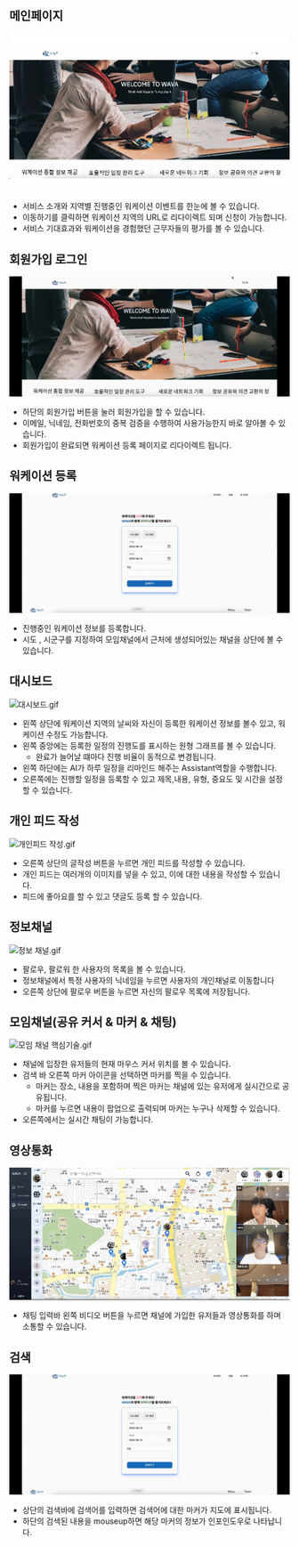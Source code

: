## 메인페이지
    
![제목 없음 (1).gif](./gifs/main.gif)

- 서비스 소개와 지역별 진행중인 워케이션 이벤트를 한눈에 볼 수 있습니다.
- 이동하기를 클릭하면 워케이션 지역의 URL로 리다이렉트 되며 신청이 가능합니다.
- 서비스 기대효과와 워케이션을 경험했던 근무자들의 평가를 볼 수 있습니다.

## 회원가입 로그인
  
![로그인.gif](./gifs/user.gif)

- 하단의 회원가입 버튼을 눌러 회원가입을 할 수 있습니다.
- 이메일, 닉네임, 전화번호의 중복 검증을 수행하여 사용가능한지 바로 알아볼 수 있습니다.
- 회원가입이 완료되면 워케이션 등록 페이지로 리다이렉트 됩니다.

## 워케이션 등록

![워케이션 등록.gif](./gifs/worcation_regist.gif)

- 진행중인 워케이션 정보를 등록합니다.
- 시도 , 시군구를 지정하여 모임채널에서 근처에 생성되어있는 채널을 상단에 볼 수 있습니다.

## 대시보드

![대시보드.gif](./gifs/dashboard.gif)

- 왼쪽 상단에 워케이션 지역의 날씨와 자신이 등록한 워케이션 정보를 볼수 있고, 워케이션 수정도 가능합니다.
- 왼쪽 중앙에는 등록한 일정의 진행도를 표시하는 원형 그래프를 볼 수 있습니다.
    - 완료가 늘어날 떄마다 진행 비율이 동적으로 변경됩니다.
- 왼쪽 하단에는 AI가 하루 일정을 리마인드 해주는 Assistant역할을 수행합니다.
- 오른쪽에는 진행할 일정을 등록할 수 있고 제목,내용, 유형, 중요도 및 시간을 설정할 수 있습니다.

## 개인 피드 작성

![개인피드 작성.gif](./gifs/feed.gif)

- 오른쪽 상단의 글작성 버튼을 누르면 개인 피드를 작성할 수 있습니다.
- 개인 피드는 여러개의 이미지를 넣을 수 있고, 이에 대한 내용을 작성할 수 있습니다.
- 피드에 좋아요를 할 수 있고 댓글도 등록 할 수 있습니다.

## 정보채널
    
![정보 채널.gif](./gifs/information.gif)

- 팔로우, 팔로워 한 사용자의 목록을 볼 수 있습니다.
- 정보채널에서 특정 사용자의 닉네임을 누르면 사용자의 개인채널로 이동합니다
- 오른쪽 상단에 팔로우 버튼을 누르면 자신의 팔로우 목록에 저장됩니다.

## 모임채널(공유 커서 & 마커 & 채팅)

![모임 채널 핵심기술.gif](./gifs/group.gif)

- 채널에 입장한 유저들의 현재 마우스 커서 위치를 볼 수 있습니다.
- 검색 바 오른쪽 마커 아이콘을 선택하면 마커를 찍을 수 있습니다.
    - 마커는 장소, 내용을 포함하며 찍은 마커는 채널에 있는 유저에게 실시간으로 공유됩니다.
    - 마커를 누르면 내용이 팝업으로 출력되며 마커는 누구나 삭제할 수 있습니다.
- 오른쪽에서는 실시간 채팅이 가능합니다.
    
## 영상통화
    
![영상 통화.gif](./gifs/rtc.gif)

- 채팅 입력바 왼쪽 비디오 버튼을 누르면 채널에 가입한 유저들과 영상통화를 하며 소통할 수 있습니다.
    
## 검색
    
![모임채널검색.gif](./gifs/worcation_regist.gif)

- 상단의 검색바에 검색어를 입력하면 검색어에 대한 마커가 지도에 표시됩니다.
- 하단의 검색된 내용을 mouseup하면 해당 마커의 정보가 인포인도우로 나타납니다.